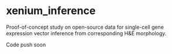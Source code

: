 # xenium_inference
Proof-of-concept study on open-source data for single-cell gene expression vector inference from corresponding H&amp;E morphology. 

Code push soon
